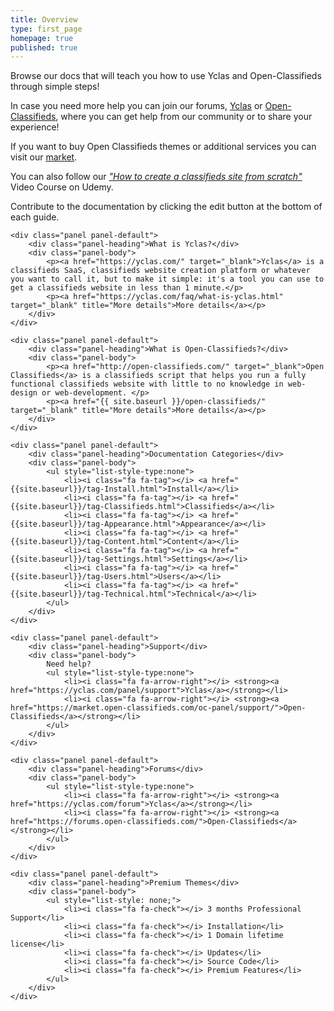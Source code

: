 ```yaml
---
title: Overview
type: first_page
homepage: true
published: true
---
```

<div class="col-md-12">

<p>Browse our docs that will teach you how to use Yclas and Open-Classifieds through simple steps!</p>

<p>In case you need more help you can join our forums, <a href="https://yclas.com/forum" target="_blank">Yclas</a> or <a href="http://forums.open-classifieds.com/" target="_blank">Open-Classifieds</a>, where you can get help from our community or to share your experience!</p>

<p>If you want to buy Open Classifieds themes or additional services you can visit our <a href="http://market.open-classifieds.com/" target="_blank">market</a>.</p>

<p>You can also follow our <a href="https://www.udemy.com/classifieds/" target="_blank"><i>"How to create a classifieds site from scratch"</i></a> Video Course on Udemy. </p>

<p>Contribute to the documentation by clicking the edit button at the bottom of each guide.</p>

</div>

<div class="col-md-12 col-xs-12 pull-left">

	<div class="panel panel-default">
  		<div class="panel-heading">What is Yclas?</div>
	  	<div class="panel-body">
			<p><a href="https://yclas.com/" target="_blank">Yclas</a> is a classifieds SaaS, classifieds website creation platform or whatever you want to call it, but to make it simple: it's a tool you can use to get a classifieds website in less than 1 minute.</p> 
			<p><a href="https://yclas.com/faq/what-is-yclas.html" target="_blank" title="More details">More details</a></p>
	  	</div>
	</div>

	<div class="panel panel-default">
  		<div class="panel-heading">What is Open-Classifieds?</div>
	  	<div class="panel-body">
			<p><a href="http://open-classifieds.com/" target="_blank">Open Classifieds</a> is a classifieds script that helps you run a fully functional classifieds website with little to no knowledge in web-design or web-development. </p>
			<p><a href="{{ site.baseurl }}/open-classifieds/" target="_blank" title="More details">More details</a></p>
	  	</div>
	</div>
	
	<div class="panel panel-default">
  		<div class="panel-heading">Documentation Categories</div>
	  	<div class="panel-body">
			<ul style="list-style-type:none">
		  		<li><i class="fa fa-tag"></i> <a href="{{site.baseurl}}/tag-Install.html">Install</a></li>
		  		<li><i class="fa fa-tag"></i> <a href="{{site.baseurl}}/tag-Classifieds.html">Classifieds</a></li>
		  		<li><i class="fa fa-tag"></i> <a href="{{site.baseurl}}/tag-Appearance.html">Appearance</a></li>
		  		<li><i class="fa fa-tag"></i> <a href="{{site.baseurl}}/tag-Content.html">Content</a></li>
		  		<li><i class="fa fa-tag"></i> <a href="{{site.baseurl}}/tag-Settings.html">Settings</a></li>
		  		<li><i class="fa fa-tag"></i> <a href="{{site.baseurl}}/tag-Users.html">Users</a></li>
		  		<li><i class="fa fa-tag"></i> <a href="{{site.baseurl}}/tag-Technical.html">Technical</a></li>
			</ul>  
	  	</div>
	</div>
	
	<div class="panel panel-default">
  		<div class="panel-heading">Support</div>
	  	<div class="panel-body">
			Need help? 
			<ul style="list-style-type:none">
		  		<li><i class="fa fa-arrow-right"></i> <strong><a href="https://yclas.com/panel/support">Yclas</a></strong></li>
	  			<li><i class="fa fa-arrow-right"></i> <strong><a href="https://market.open-classifieds.com/oc-panel/support/">Open-Classifieds</a></strong></li>
			</ul>  
	  	</div>
	</div>

	<div class="panel panel-default">
  		<div class="panel-heading">Forums</div>
	  	<div class="panel-body">
			<ul style="list-style-type:none">
		  		<li><i class="fa fa-arrow-right"></i> <strong><a href="https://yclas.com/forum">Yclas</a></strong></li>
	  			<li><i class="fa fa-arrow-right"></i> <strong><a href="https://forums.open-classifieds.com/">Open-Classifieds</a></strong></li>
			</ul>  
	  	</div>
	</div>

	<div class="panel panel-default">
  		<div class="panel-heading">Premium Themes</div>
	  	<div class="panel-body">
			<ul style="list-style: none;">
				<li><i class="fa fa-check"></i> 3 months Professional Support</li>
				<li><i class="fa fa-check"></i> Installation</li>
				<li><i class="fa fa-check"></i> 1 Domain lifetime license</li>
				<li><i class="fa fa-check"></i> Updates</li>
				<li><i class="fa fa-check"></i> Source Code</li>
				<li><i class="fa fa-check"></i> Premium Features</li>
			</ul>
	  	</div>
	</div>

</div>